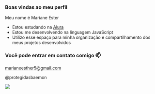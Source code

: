 ### Boas vindas ao meu perfil 

Meu nome é Mariane Ester

- Estou estudando na [Alura](https://www.alura.com.br)
- Estou me desenvolvendo na linguagem JavaScript
- Utilizo esse espaço para minha organização e compartilhamento dos meus projetos desenvolvidos

### Você pode entrar em contato comigo 📫

marianeesther5@gmail.com

@protegidasbaemon

![](https://media1.tenor.com/m/cQIHDIn1IzYAAAAC/kawai-ruka-enami-asa.gif)
